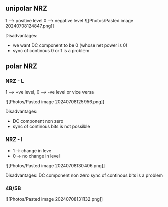 ## unipolar NRZ
1 --> positive level
0 --> negative level
![[Photos/Pasted image 20240708124847.png]]


Disadvantages:
- we want DC component to be 0 (whose net power is 0)
- sync of continous 0 or 1 is a problem

## polar NRZ

### NRZ - L

1 --> +ve level, 0 --> -ve level or vice versa

![[Photos/Pasted image 20240708125956.png]]

Disadvantages:
- DC component non zero
- sync of continous bits is not possible
### NRZ - I
- 1 -> change in leve
- 0 -> no change in level 

![[Photos/Pasted image 20240708130406.png]]

Disadvantages:
DC component non zero
sync of continous bits is a problem

### 4B/5B
![[Photos/Pasted image 20240708131132.png]]
